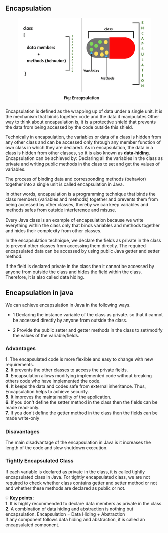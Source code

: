 ## Encapsulation

<p align="center">
<img height="270" src="../Images/encapsulation.png">
</p>

Encapsulation is defined as the wrapping up of data under a single unit. It is the mechanism that binds together code and the data it manipulates.Other way to think about encapsulation is, it is a protective shield that prevents the data from being accessed by the code outside this shield.

Technically in encapsulation, the variables or data of a class is hidden from any other class and can be accessed only through any member function of own class in which they are declared.
As in encapsulation, the data in a class is hidden from other classes, so it is also known as **data-hiding**.
Encapsulation can be achieved by: Declaring all the variables in the class as private and writing public methods in the class to set and get the values of variables.

The process of binding data and corresponding methods (behavior) together into a single unit is called encapsulation in Java.

In other words, encapsulation is a programming technique that binds the class members (variables and methods) together and prevents them from being accessed by other classes, thereby we can keep variables and methods safes from outside interference and misuse.

Every Java class is an example of encapsulation because we write everything within the class only that binds variables and methods together and hides their complexity from other classes.

In the encapsulation technique, we declare the fields as private in the class to prevent other classes from accessing them directly. The required encapsulated data can be accessed by using public Java getter and setter method.

If the field is declared private in the class then it cannot be accessed by anyone from outside the class and hides the field within the class. Therefore, it is also called data hiding.

## Encapsulation in java

We can achieve encapsulation in Java in the following ways.

- 1 Declaring the instance variable of the class as private. so that it cannot be accessed directly by anyone from outside the class.

- 2 Provide the public setter and getter methods in the class to set/modify the values of the variable/fields.

### Advantages

**1**. The encapsulated code is more flexible and easy to change with new requirements.<br>
**2**. It prevents the other classes to access the private fields.<br>
**3**. Encapsulation allows modifying implemented code without breaking others code who have implemented the code.<br>
**4**. It keeps the data and codes safe from external inheritance. Thus, Encapsulation helps to achieve security.<br>
**5**. It improves the maintainability of the application.<br>
**6**. If you don't define the setter method in the class then the fields can be made read-only.<br>
**7**. If you don't define the getter method in the class then the fields can be made write-only<br>

### Disavantages

The main disadvantage of the encapsulation in Java is it increases the length of the code and slow shutdown execution.

### Tightly Encapsulated Class

If each variable is declared as private in the class, it is called tightly encapsulated class in Java. For tightly encapsulated class, we are not required to check whether class contains getter and setter method or not and whether these methods are declared as public or not.

:bulb: **Key points:** <br>
**1**. It is highly recommended to declare data members as private in the class.<br>
**2**. A combination of data hiding and abstraction is nothing but encapsulation.
Encapsulation = Data Hiding + Abstraction <br>
If any component follows data hiding and abstraction, it is called an encapsulated component.
